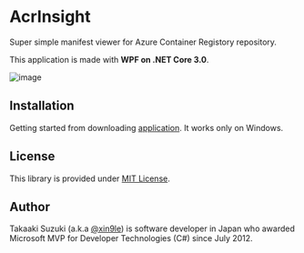 # AcrInsight
Super simple manifest viewer for Azure Container Registory repository.

This application is made with **WPF on .NET Core 3.0**.

![image](https://user-images.githubusercontent.com/4776688/49695438-5a3c1a80-fbde-11e8-9425-4427995a1a0e.png)



## Installation

Getting started from downloading [application](https://github.com/xin9le/AcrInsight/releases). It works only on Windows.



## License

This library is provided under [MIT License](http://opensource.org/licenses/MIT).



## Author

Takaaki Suzuki (a.k.a [@xin9le](https://twitter.com/xin9le)) is software developer in Japan who awarded Microsoft MVP for Developer Technologies (C#) since July 2012.

